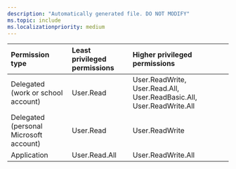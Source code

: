 ```yaml
---
description: "Automatically generated file. DO NOT MODIFY"
ms.topic: include
ms.localizationpriority: medium
---
```


|Permission type|Least privileged permissions|Higher privileged permissions|
|:---|:---|:---|
|Delegated (work or school account)|User.Read|User.ReadWrite, User.Read.All, User.ReadBasic.All, User.ReadWrite.All|
|Delegated (personal Microsoft account)|User.Read|User.ReadWrite|
|Application|User.Read.All|User.ReadWrite.All|

